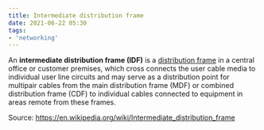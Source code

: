 ```yaml
---
title: Intermediate distribution frame
date: 2021-06-22 05:30
tags:
- 'networking'
---
```


An **intermediate distribution frame (IDF)** is a [distribution frame](20210622053448-distribution-frame.md) in a central
office or customer premises, which cross connects the user cable media to
individual user line circuits and may serve as a distribution point for
multipair cables from the main distribution frame (MDF) or combined distribution
frame (CDF) to individual cables connected to equipment in areas remote from
these frames. 

Source: https://en.wikipedia.org/wiki/Intermediate_distribution_frame

